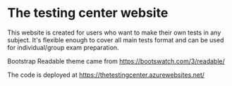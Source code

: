 <h1>The testing center website</h1>

<p>This website is created for users who want to make their own tests in any subject.
It's flexible enough to cover all main tests format and can be used for individual/group exam preparation.</p> 

<p>Bootstrap Readable theme came from <a href="https://bootswatch.com/3/readable/">https://bootswatch.com/3/readable/</a></p> 

<p>The code is deployed at <a href="https://thetestingcenter.azurewebsites.net/">https://thetestingcenter.azurewebsites.net/</a></p> 